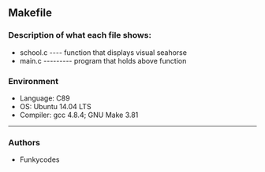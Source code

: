 ## Makefile

### Description of what each file shows:
* school.c ---- function that displays visual seahorse
* main.c --------- program that holds above function

### Environment
* Language: C89
* OS: Ubuntu 14.04 LTS
* Compiler: gcc 4.8.4; GNU Make 3.81
---
### Authors
- Funkycodes
